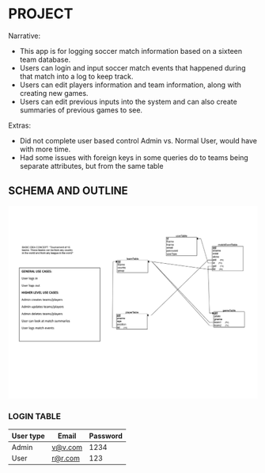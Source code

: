 # PROJECT
Narrative:

- This app is for logging soccer match information based on a sixteen team database.
- Users can login and input soccer match events that happened during that match into a log to keep track.
- Users can edit players information and team information, along with creating new games. 
- Users can edit previous inputs into the system and can also create summaries of previous games to see.

Extras:

- Did not complete user based control Admin vs. Normal User, would have with more time. 
- Had some issues with foreign keys in some queries do to teams being separate attributes, but from the same table 

## SCHEMA AND OUTLINE
![Schema](docs/Schema.jpg)

### LOGIN TABLE 

User type | Email | Password 
------------ | ------------- | --------------
Admin | v@v.com | 1234
User | r@r.com | 123


